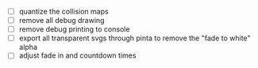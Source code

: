 - [ ] quantize the collision maps
- [ ] remove all debug drawing
- [ ] remove debug printing to console
- [ ] export all transparent svgs through pinta to remove the "fade to white" alpha
- [ ] adjust fade in and countdown times
